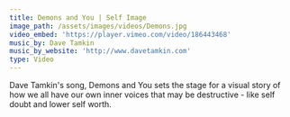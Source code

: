 ```yaml
---
title: Demons and You | Self Image
image_path: /assets/images/videos/Demons.jpg
video_embed: 'https://player.vimeo.com/video/186443468'
music_by: Dave Tamkin
music_by_website: 'http://www.davetamkin.com'
type: Video
---
```


Dave Tamkin's song, Demons and You sets the stage for a visual story of how we all have our own inner voices that may be destructive - like self doubt and lower self worth.